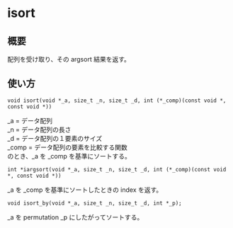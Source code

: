 # isort

## 概要

配列を受け取り、その argsort 結果を返す。


## 使い方

    void isort(void *_a, size_t _n, size_t _d, int (*_comp)(const void *, const void *))

_a = データ配列  
_n = データ配列の長さ  
_d = データ配列の１要素のサイズ  
_comp = データ配列の要素を比較する関数  
のとき、_a を _comp を基準にソートする。


    int *iargsort(void *_a, size_t _n, size_t _d, int (*_comp)(const void *, const void *))

_a を _comp を基準にソートしたときの index を返す。


    void isort_by(void *_a, size_t _n, size_t _d, int *_p);

_a を permutation _p にしたがってソートする。

